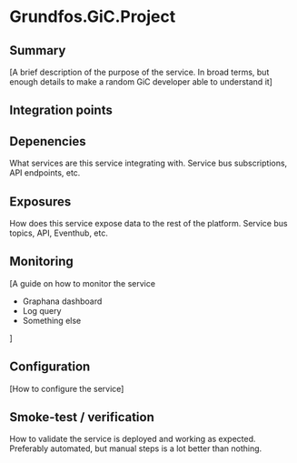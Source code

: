 # Grundfos.GiC.Project

## Summary

[A brief description of the purpose of the service. In broad terms, but enough details to make a random GiC developer able to understand it]

## Integration points

## Depenencies

What services are this service integrating with. Service bus subscriptions, API endpoints, etc.

## Exposures

How does this service expose data to the rest of the platform. Service bus topics, API, Eventhub, etc.

## Monitoring

[A guide on how to monitor the service

* Graphana dashboard
* Log query
* Something else
  
]

## Configuration

[How to configure the service]

## Smoke-test / verification

 How to validate the service is deployed and working as expected. Preferably automated, but manual steps is a lot better than nothing.
 